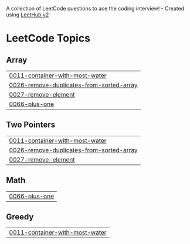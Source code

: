 A collection of LeetCode questions to ace the coding interview! - Created using [LeetHub v2](https://github.com/arunbhardwaj/LeetHub-2.0)
<!---LeetCode Topics Start-->
# LeetCode Topics
## Array
|  |
| ------- |
| [0011-container-with-most-water](https://github.com/KhushSoni180204/Leet_code/tree/master/0011-container-with-most-water) |
| [0026-remove-duplicates-from-sorted-array](https://github.com/KhushSoni180204/Leet_code/tree/master/0026-remove-duplicates-from-sorted-array) |
| [0027-remove-element](https://github.com/KhushSoni180204/Leet_code/tree/master/0027-remove-element) |
| [0066-plus-one](https://github.com/KhushSoni180204/Leet_code/tree/master/0066-plus-one) |
## Two Pointers
|  |
| ------- |
| [0011-container-with-most-water](https://github.com/KhushSoni180204/Leet_code/tree/master/0011-container-with-most-water) |
| [0026-remove-duplicates-from-sorted-array](https://github.com/KhushSoni180204/Leet_code/tree/master/0026-remove-duplicates-from-sorted-array) |
| [0027-remove-element](https://github.com/KhushSoni180204/Leet_code/tree/master/0027-remove-element) |
## Math
|  |
| ------- |
| [0066-plus-one](https://github.com/KhushSoni180204/Leet_code/tree/master/0066-plus-one) |
## Greedy
|  |
| ------- |
| [0011-container-with-most-water](https://github.com/KhushSoni180204/Leet_code/tree/master/0011-container-with-most-water) |
<!---LeetCode Topics End-->